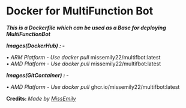 # Docker for MultiFunction Bot

<b><i>This is a Dockerfile which can be used as a Base for deploying MultiFunctionBot</i></b>


<b><i> Images(DockerHub) : -</i></b><br>

• <i>ARM Platform - Use docker pull </i> missemily22/multifbot:latest <br>
• <i>AMD Platform - Use docker pull </i> missemily22/multifbot:latest <br>

<b><i> Images(GitContainer) : -</i></b><br>

• <i>AMD Platform - Use docker pull </i> ghcr.io/missemily22/multifbot:latest <br>


<b>Credits: </b><i>Made by [MissEmily](https://missemily2022.t.me/)</i>